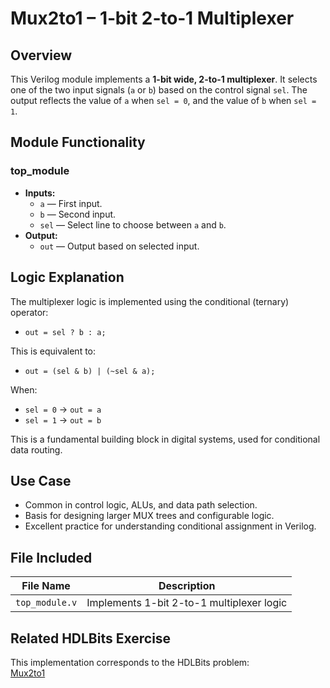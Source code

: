 # Mux2to1 – 1‑bit 2‑to‑1 Multiplexer

## Overview  
This Verilog module implements a **1-bit wide, 2-to-1 multiplexer**. It selects one of the two input signals (`a` or `b`) based on the control signal `sel`. The output reflects the value of `a` when `sel = 0`, and the value of `b` when `sel = 1`.

## Module Functionality

### top_module
- **Inputs:**
  - `a` — First input.
  - `b` — Second input.
  - `sel` — Select line to choose between `a` and `b`.
- **Output:**
  - `out` — Output based on selected input.

## Logic Explanation  
The multiplexer logic is implemented using the conditional (ternary) operator:

- `out = sel ? b : a;`

This is equivalent to:
- `out = (sel & b) | (~sel & a);`

When:
- `sel = 0` → `out = a`
- `sel = 1` → `out = b`

This is a fundamental building block in digital systems, used for conditional data routing.

## Use Case  
- Common in control logic, ALUs, and data path selection.
- Basis for designing larger MUX trees and configurable logic.
- Excellent practice for understanding conditional assignment in Verilog.

## File Included

| File Name       | Description                              |
|------------------|------------------------------------------|
| `top_module.v`   | Implements 1-bit 2-to-1 multiplexer logic |

## Related HDLBits Exercise  
This implementation corresponds to the HDLBits problem:  
[Mux2to1](https://hdlbits.01xz.net/wiki/Mux2to1)
